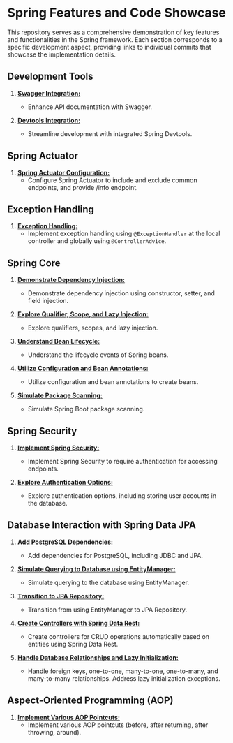 # Spring Features and Code Showcase

This repository serves as a comprehensive demonstration of key features and functionalities in the Spring framework. Each section corresponds to a specific development aspect, providing links to individual commits that showcase the implementation details.

## Development Tools

1. [**Swagger Integration:**](https://github.com/dwinanto34/Spring/commit/b55a2d910294f5303b1420b90c481f4adefb39e1)
   - Enhance API documentation with Swagger.

2. [**Devtools Integration:**](https://github.com/dwinanto34/Spring/commit/55f8e50e35b5367902407a52d4dc93dc82b1b72e)
   - Streamline development with integrated Spring Devtools.

## Spring Actuator

1. [**Spring Actuator Configuration:**](https://github.com/dwinanto34/Spring/commit/309937cdba3f42662fc857ca3e3d588d3de81803)
   - Configure Spring Actuator to include and exclude common endpoints, and provide /info endpoint.

## Exception Handling

1. [**Exception Handling:**](https://github.com/dwinanto34/Spring/commit/689700480a69a1020515b179c36ae1afc3b10330)
   - Implement exception handling using `@ExceptionHandler` at the local controller and globally using `@ControllerAdvice`.

## Spring Core

1. [**Demonstrate Dependency Injection:**](https://github.com/dwinanto34/Spring/commit/8bbca9627eadd280580f70a464080c41670db4a0)
   - Demonstrate dependency injection using constructor, setter, and field injection.

2. [**Explore Qualifier, Scope, and Lazy Injection:**](https://github.com/dwinanto34/Spring/commit/c46d387b5ad2b526eb9ebf9992f69520b1055c1d)
   - Explore qualifiers, scopes, and lazy injection.

3. [**Understand Bean Lifecycle:**](https://github.com/dwinanto34/Spring/commit/97421ab28e13bd9019df8dc8cf0359f285b1bb9e)
   - Understand the lifecycle events of Spring beans.

4. [**Utilize Configuration and Bean Annotations:**](https://github.com/dwinanto34/Spring/commit/340cf53d35235c06e8074d5cc520d5c935ec3c56)
   - Utilize configuration and bean annotations to create beans.

5. [**Simulate Package Scanning:**](https://github.com/dwinanto34/Spring/commit/39c64f44b4338da68a5a978f410b9757b92635b8)
   - Simulate Spring Boot package scanning.

## Spring Security

1. [**Implement Spring Security:**](https://github.com/dwinanto34/Spring/commit/5761ca065c7d14c41e231d79ef45e1bc65061d89)
   - Implement Spring Security to require authentication for accessing endpoints.

2. [**Explore Authentication Options:**](https://github.com/dwinanto34/Spring/commit/6b7781264d543e83ac88f76a7e103a768ed58ef3)
   - Explore authentication options, including storing user accounts in the database.

## Database Interaction with Spring Data JPA

1. [**Add PostgreSQL Dependencies:**](https://github.com/dwinanto34/Spring/commit/7fee50a81fd44b1c8e0d7e51d287e1e7e787a8e8)
   - Add dependencies for PostgreSQL, including JDBC and JPA.

2. [**Simulate Querying to Database using EntityManager:**](https://github.com/dwinanto34/Spring/commit/38e7b43bd9900421243d8bbc68a10e37dd284cae)
   - Simulate querying to the database using EntityManager.

3. [**Transition to JPA Repository:**](https://github.com/dwinanto34/Spring/commit/ae39ee4a6188b1ecbcdfb5754ed12c85e7e652c0)
   - Transition from using EntityManager to JPA Repository.

4. [**Create Controllers with Spring Data Rest:**](https://github.com/dwinanto34/Spring/commit/05edfdf2ba56e203b24cf9b99a7b44c82b42e081)
   - Create controllers for CRUD operations automatically based on entities using Spring Data Rest.

5. [**Handle Database Relationships and Lazy Initialization:**](https://github.com/dwinanto34/Spring/commit/06b81f6a34fdfcfdd1e0910a3f5694f7a993822a)
   - Handle foreign keys, one-to-one, many-to-one, one-to-many, and many-to-many relationships. Address lazy initialization exceptions.

## Aspect-Oriented Programming (AOP)

1. [**Implement Various AOP Pointcuts:**](https://github.com/dwinanto34/Spring/commit/8c6f5983f752902d6637823aff55c37f7b1736d8)
   - Implement various AOP pointcuts (before, after returning, after throwing, around).
